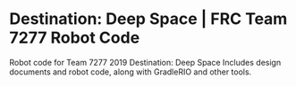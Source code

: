 # Destination: Deep Space | FRC Team 7277 Robot Code

Robot code for Team 7277 2019 Destination: Deep Space
Includes design documents and robot code, along with GradleRIO and other tools.
